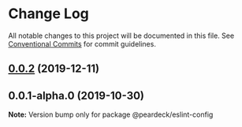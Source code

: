 # Change Log

All notable changes to this project will be documented in this file.
See [Conventional Commits](https://conventionalcommits.org) for commit guidelines.

## [0.0.2](https://github.com/peardeck/peardeck-uikit/compare/@peardeck/eslint-config@0.0.3-alpha.0...@peardeck/eslint-config@0.0.2) (2019-12-11)



## 0.0.1-alpha.0 (2019-10-30)

**Note:** Version bump only for package @peardeck/eslint-config
